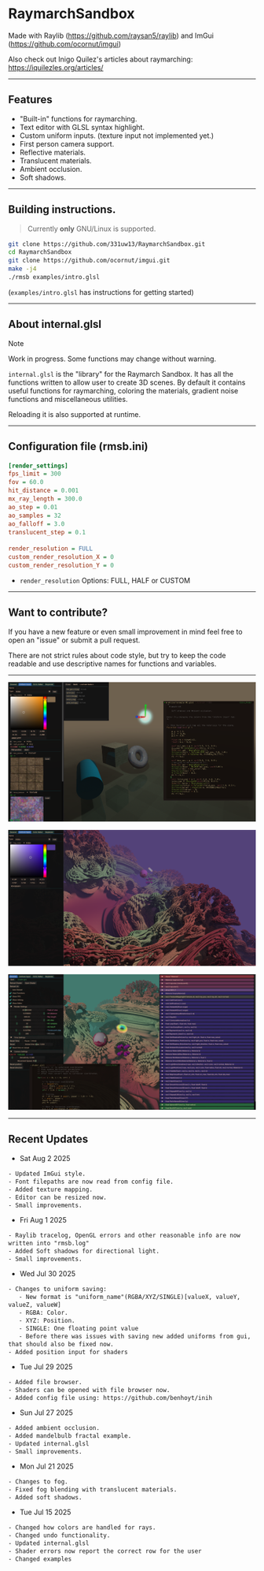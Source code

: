 # RaymarchSandbox

Made with Raylib (https://github.com/raysan5/raylib) and ImGui (https://github.com/ocornut/imgui)

Also check out Inigo Quilez's articles about raymarching: https://iquilezles.org/articles/
 
-----------------------------------

## Features
* "Built-in" functions for raymarching.
* Text editor with GLSL syntax highlight.
* Custom uniform inputs.  (texture input not implemented yet.)
* First person camera support.
* Reflective materials.
* Translucent materials.
* Ambient occlusion.
* Soft shadows.

-----------------------------------


## Building instructions.

> Currently **only** GNU/Linux is supported.

```bash
git clone https://github.com/331uw13/RaymarchSandbox.git
cd RaymarchSandbox
git clone https://github.com/ocornut/imgui.git
make -j4
./rmsb examples/intro.glsl
```

(`examples/intro.glsl` has instructions for getting started)

-----------------------------------

## About internal.glsl
> [!NOTE]
> Work in progress. Some functions may change without warning.

`internal.glsl` is the "library" for the Raymarch Sandbox.
It has all the functions written to allow user to create 3D scenes.
By default it contains useful functions for raymarching, coloring the materials, gradient noise functions and miscellaneous utilities.

 Reloading it is also supported at runtime.

-----------------------------------

## Configuration file (rmsb.ini)
```ini
[render_settings]
fps_limit = 300
fov = 60.0
hit_distance = 0.001
mx_ray_length = 300.0
ao_step = 0.01
ao_samples = 32
ao_falloff = 3.0
translucent_step = 0.1

render_resolution = FULL
custom_render_resolution_X = 0
custom_render_resolution_Y = 0
```
* `render_resolution` Options: FULL, HALF or CUSTOM

-----------------------------------

## Want to contribute?

If you have a new feature or even small improvement in mind feel free to open an "issue" or submit a pull request.

There are not strict rules about code style, but try to keep the code readable and use descriptive names for functions and variables.

-----------------------------------

![image](https://github.com/331uw13/RaymarchSandbox/blob/main/screenshots/raymarch-sandbox_2.png?raw=true)

![image](https://github.com/331uw13/RaymarchSandbox/blob/main/screenshots/raymarch-sandbox_1.png?raw=true)

![image](https://github.com/331uw13/RaymarchSandbox/blob/main/screenshots/raymarch-sandbox_0.png?raw=true)



-----------------------------------


## Recent Updates

* Sat Aug  2 2025
```
- Updated ImGui style.
- Font filepaths are now read from config file.
- Added texture mapping.
- Editor can be resized now.
- Small improvements.
```

* Fri Aug  1 2025
```
- Raylib tracelog, OpenGL errors and other reasonable info are now written into "rmsb.log"
- Added Soft shadows for directional light.
- Small improvements.
```

* Wed Jul 30 2025
```
- Changes to uniform saving:
   - New format is "uniform_name"(RGBA/XYZ/SINGLE)[valueX, valueY, valueZ, valueW]
   - RGBA: Color.
   - XYZ: Position.
   - SINGLE: One floating point value
   - Before there was issues with saving new added uniforms from gui, that should also be fixed now.
- Added position input for shaders
```

* Tue Jul 29 2025
```
- Added file browser.
- Shaders can be opened with file browser now.
- Added config file using: https://github.com/benhoyt/inih
```

* Sun Jul 27 2025
```
- Added ambient occlusion.
- Added mandelbulb fractal example.
- Updated internal.glsl
- Small improvements.
```

* Mon Jul 21 2025
```
- Changes to fog.
- Fixed fog blending with translucent materials.
- Added soft shadows.
```

* Tue Jul 15 2025
```
- Changed how colors are handled for rays.
- Changed undo functionality.
- Updated internal.glsl
- Shader errors now report the correct row for the user
- Changed examples
```

